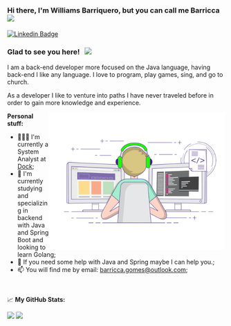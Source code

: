 ### Hi there, I'm Williams Barriquero, but you can call me Barricca <img src="https://media.giphy.com/media/hvRJCLFzcasrR4ia7z/giphy.gif" width="25px">

[![Linkedin Badge](https://img.shields.io/badge/-LinkedIn-0e76a8?style=flat-square&logo=Linkedin&logoColor=white)](https://www.linkedin.com/in/williamsbgomes)

### Glad to see you here! &nbsp; ![](https://visitor-badge.glitch.me/badge?page_id=barricca.barricca)

I am a back-end developer more focused on the Java language, having back-end I like any language. I love to program, play games, sing, and go to church.

As a developer I like to venture into paths I have never traveled before in order to gain more knowledge and experience.

<img align="right" alt="GIF" src="https://github.com/barricca/barricca/blob/main/coding.gif?raw=true" width="408" height="318" />
  

**Personal stuff:**

- 👨🏻‍💻 I'm currently a System Analyst at [Dock](https://www.linkedin.com/company/dock-community);
- 🚀 I'm currently studying and specializing in backend with Java and Spring Boot and looking to learn Golang;
- 💬 If you need some help with Java and Spring maybe I can help you.;
- 📫 You will find me by email: barricca.gomes@outlook.com;

</br>

📈 **My GitHub Stats:**

<p>
  <img height="180em" src="https://github-readme-stats.vercel.app/api?username=barricca&show_icons=true&hide_border=true&count_private=true&include_all_commits=true&theme=github_dark" />
  <img height="180em" src="https://github-readme-stats.vercel.app/api/top-langs/?username=barricca&exclude_repo=KNN-Image-Classification&show_icons=true&hide_border=true&layout=compact&langs_count=8"/>
</p>





